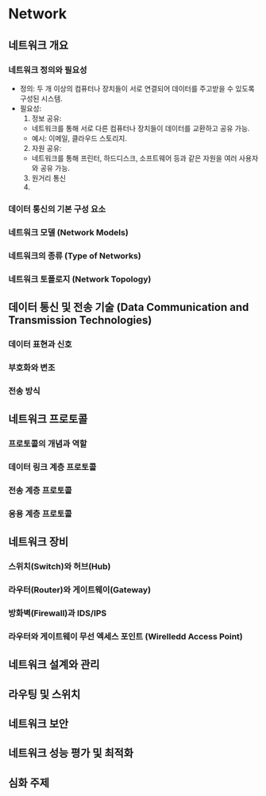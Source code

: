 # Network

## 네트워크 개요
### 네트워크 정의와 필요성
- 정의: 두 개 이상의 컴퓨터나 장치들이 서로 연결되어 데이터를 주고받을 수 있도록 구성된 시스템. 
- 필요성: 
  1. 정보 공유:
    - 네트워크를 통해 서로 다른 컴퓨터나 장치들이 데이터를 교환하고 공유 가능. 
    - 예시: 이메일, 클라우드 스토리지.
  2. 자원 공유:
    - 네트워크를 통해 프린터, 하드디스크, 소프트웨어 등과 같은 자원을 여러 사용자와 공유 가능. 
  3. 원거리 통신
  4. 
### 데이터 통신의 기본 구성 요소
### 네트워크 모델 (Network Models)
### 네트워크의 종류 (Type of Networks)
### 네트워크 토폴로지 (Network Topology)

## 데이터 통신 및 전송 기술 (Data Communication and Transmission Technologies)
### 데이터 표현과 신호
### 부호화와 변조
### 전송 방식

## 네트워크 프로토콜
### 프로토콜의 개념과 역할
### 데이터 링크 계층 프로토콜
### 전송 계층 프로토콜
### 응용 계층 프로토콜

## 네트워크 장비
### 스위치(Switch)와 허브(Hub)
### 라우터(Router)와 게이트웨이(Gateway)
### 방화벽(Firewall)과 IDS/IPS
### 라우터와 게이트웨이 무선 엑세스 포인트 (Wirelledd Access Point)

## 네트워크 설계와 관리
## 라우팅 및 스위치
## 네트워크 보안
## 네트워크 성능 평가 및 최적화
## 심화 주제 
